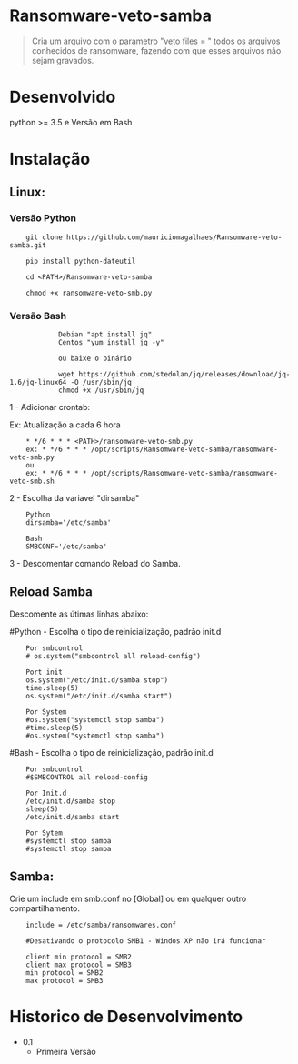# Ransomware-veto-samba
> Cria um arquivo com o parametro "veto files = " todos os arquivos conhecidos de ransomware, fazendo com que esses arquivos não sejam gravados.

# Desenvolvido

python >= 3.5 e Versão em Bash

# Instalação

## Linux:

### Versão Python

        git clone https://github.com/mauriciomagalhaes/Ransomware-veto-samba.git

        pip install python-dateutil
        
        cd <PATH>/Ransomware-veto-samba
        
        chmod +x ransomware-veto-smb.py 
        
### Versão Bash

                Debian "apt install jq"
                Centos "yum install jq -y"
                
                ou baixe o binário 
                
                wget https://github.com/stedolan/jq/releases/download/jq-1.6/jq-linux64 -O /usr/sbin/jq
                chmod +x /usr/sbin/jq

1 - Adicionar crontab:

Ex: Atualização a cada 6 hora

        * */6 * * * <PATH>/ransomware-veto-smb.py
        ex: * */6 * * * /opt/scripts/Ransomware-veto-samba/ransomware-veto-smb.py
        ou
        ex: * */6 * * * /opt/scripts/Ransomware-veto-samba/ransomware-veto-smb.sh
        
2 - Escolha da variavel "dirsamba"

        Python
        dirsamba='/etc/samba'
        
        Bash
        SMBCONF='/etc/samba'

3 - Descomentar comando Reload do Samba.

## Reload Samba
Descomente as útimas linhas abaixo:
        
   #Python - Escolha o tipo de reinicialização, padrão init.d
   
        Por smbcontrol 
        # os.system("smbcontrol all reload-config")
        
        Port init
        os.system("/etc/init.d/samba stop")
        time.sleep(5)
        os.system("/etc/init.d/samba start")
        
        Por System
        #os.system("systemctl stop samba")
        #time.sleep(5)
        #os.system("systemctl stop samba")
        
   #Bash -  Escolha o tipo de reinicialização, padrão init.d
    
        Por smbcontrol
        #$SMBCONTROL all reload-config
        
        Por Init.d
        /etc/init.d/samba stop
        sleep(5)
        /etc/init.d/samba start
        
        Por Sytem
        #systemctl stop samba
        #systemctl stop samba


## Samba:

Crie um include em smb.conf no [Global] ou em qualquer outro compartilhamento.

        include = /etc/samba/ransomwares.conf

        #Desativando o protocolo SMB1 - Windos XP não irá funcionar
        
        client min protocol = SMB2
        client max protocol = SMB3
        min protocol = SMB2
        max protocol = SMB3


# Historico de Desenvolvimento

* 0.1
    * Primeira Versão

